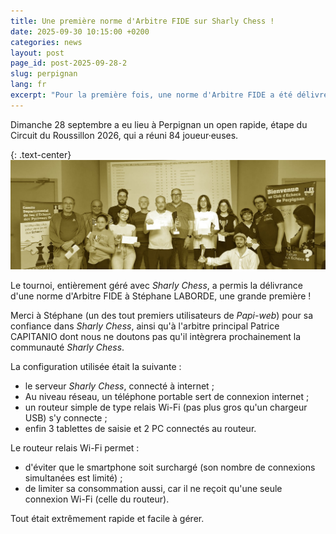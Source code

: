 ```yaml
---
title: Une première norme d'Arbitre FIDE sur Sharly Chess !
date: 2025-09-30 10:15:00 +0200
categories: news
layout: post
page_id: post-2025-09-28-2
slug: perpignan
lang: fr
excerpt: "Pour la première fois, une norme d'Arbitre FIDE a été délivrée sur un tournoi entièrement géré par Sharly Chess."
---
```


Dimanche 28 septembre a eu lieu à Perpignan un open rapide, étape du Circuit du Roussillon 2026, qui a réuni 84 joueur·euses.

{: .text-center}
![Open rapide du Circuit du Roussillon 2026, le 28 septembre 2025 à Perpignan](/assets/images/20250928-perpignan/20250928-perpignan.jpg)

Le tournoi, entièrement géré avec _Sharly Chess_, a permis la délivrance d'une norme d'Arbitre FIDE à Stéphane LABORDE, une grande première !

Merci à Stéphane (un des tout premiers utilisateurs de _Papi-web_) pour sa confiance dans _Sharly Chess_, ainsi qu'à l'arbitre principal Patrice CAPITANIO dont nous ne doutons pas qu'il intègrera prochainement la communauté _Sharly Chess_.

La configuration utilisée était la suivante :
- le serveur _Sharly Chess_, connecté à internet ;
- Au niveau réseau, un téléphone portable sert de connexion internet ;
- un routeur simple de type relais Wi-Fi (pas plus gros qu'un chargeur USB) s'y connecte ;
- enfin 3 tablettes de saisie et 2 PC connectés au routeur.

Le routeur relais Wi-Fi permet :
- d'éviter que le smartphone soit surchargé (son nombre de connexions simultanées est limité) ;
- de limiter sa consommation aussi, car il ne reçoit qu'une seule connexion Wi-Fi (celle du routeur).

Tout était extrêmement rapide et facile à gérer.

